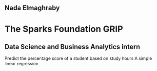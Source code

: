 ## Nada Elmaghraby
# The Sparks Foundation GRIP
## Data Science and Business Analytics intern
 Predict the percentage score of a student based on study hours
 A simple linear regression

